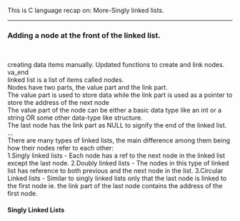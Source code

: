 This is C language recap on:
More-Singly linked lists.<br>
<hr>
<h3>Adding a node at the front of the linked list.</h3><br>

creating data items manually. 
Updated functions to create and link nodes. va_end<br>
linked list is a list of items called nodes.<br>
Nodes have two parts, the value part and the link part.<br>
The value part is used to store data while the link part is used as a pointer to store the address of the next node<br>
The value part of the node can be either a basic data type like an int or a string OR some other data-type like structure.<br>
The last node has the link part as NULL to signify the end of the linked list.
...<br>
There are many types of linked lists, the main difference among them being how their nodes refer to each other:<br>
    1.Singly linked lists - Each node has a ref to the next node in the linked list except the last node.
    2.Doubly linked lists - The nodes in this type of linked list has reference to both previous and the next node
                            in the list.
    3.Circular Linked lists - Similar to singly linked lists only that the last node is linked to the first node ie.
                            the link part of the last node contains the address of the first node.

<h4>Singly Linked Lists</h4>

